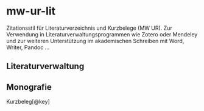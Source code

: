 # mw-ur-lit

Zitationsstil für Literaturverzeichnis und Kurzbelege (MW UR). Zur Verwendung in Literaturverwaltungsprogrammen wie Zotero oder Mendeley und zur weiteren Unterstützung im akademischen Schreiben mit Word, Writer, Pandoc &hellip;

## Literaturverwaltung



## Monografie

Kurzbeleg[@key]
